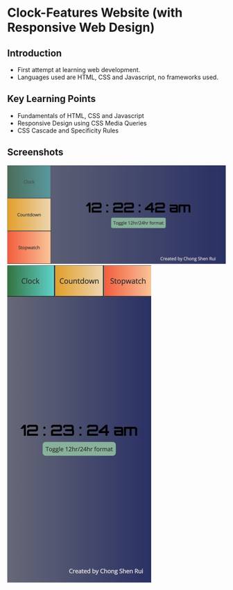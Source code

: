 # Clock-Features Website (with Responsive Web Design)

## Introduction

- First attempt at learning web development.
- Languages used are HTML, CSS and Javascript, no frameworks used.

## Key Learning Points

- Fundamentals of HTML, CSS and Javascript
- Responsive Design using CSS Media Queries
- CSS Cascade and Specificity Rules

## Screenshots

![Desktop Screenshot](./images/desktop.jpg)
![Mobile Screenshot](./images/mobile.jpg)
